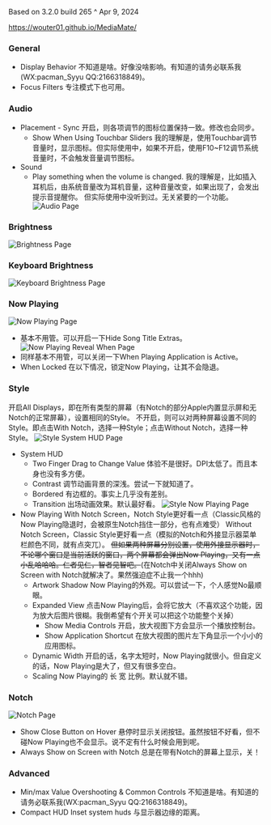 
Based on 3.2.0 build 265 ^ Apr 9, 2024

https://wouter01.github.io/MediaMate/

### General


* Display Behavior
  不知道是啥。好像没啥影响。有知道的请务必联系我(WX:pacman_Syyu QQ:2166318849)。
* Focus Filters
  专注模式下也可用。

### Audio

* Placement - Sync
  开启，则各项调节的图标位置保持一致。修改也会同步。
	* Show When Using Touchbar Sliders
	  我的理解是，使用Touchbar调节音量时，显示图标。但实际使用中，如果不开启，使用F10~F12调节系统音量时，不会触发音量调节图标。
* Sound
	* Play something when the volume is changed.
	  我的理解是，比如插入耳机后，由系统音量改为耳机音量，这种音量改变，如果出现了，会发出提示音提醒你。
	  但实际使用中没听到过。无关紧要的一个功能。
![Audio Page](audio.png)
### Brightness

![Brightness Page](brightness.png)
### Keyboard Brightness

![Keyboard Brightness Page](keyboard_brightness.png)
### Now Playing

![Now Playing Page](now_playing.png)
* 基本不用管。可以开启一下Hide Song Title Extras。
![Now Playing Reveal When Page](now_playing_reveal_when.png)
* 同样基本不用管，可以关闭一下When Playing Application is Active。
* When Locked
  在以下情况，锁定Now Playing，让其不会隐退。
### Style

开启All Displays，即在所有类型的屏幕（有Notch的部分Apple内置显示屏和无Notch的正常屏幕），设置相同的Style。
不开启，则可以对两种屏幕设置不同的Style。即点击With Notch，选择一种Style；点击Without Notch，选择一种Style。
![Style System HUD Page](style_system_hud.png)
* System HUD
	* Two Finger Drag to Change Value
	  体验不是很好。DPI太低了。而且本身也没有多方便。
	* Contrast
	  调节动画背景的深浅。尝试一下就知道了。
	* Bordered
	  有边框的。事实上几乎没有差别。
	* Transition
	  出场动画效果。默认最好看。
![Style Now Playing Page](style_now_playing.png)
* Now Playing
  With Notch Screen，Notch Style更好看一点（Classic风格的Now Playing隐退时，会被原生Notch挡住一部分，也有点难受）
  Without Notch Screen，Classic Style更好看一点（模拟的Notch和外接显示器菜单栏颜色不同，就有点突兀）。
  ~~但如果两种屏幕分别设置，使用外接显示器时，不论哪个窗口是当前活跃的窗口，两个屏幕都会弹出Now Playing，又有一点小乱哈哈哈。仁者见仁，智者见智吧。~~(在Notch中关闭Always Show on Screen with Notch就解决了。果然强迫症不止我一个hhh)
	* Artwork Shadow
	  Now Playing的外观。可以尝试一下，个人感觉No最顺眼。
	* Expanded View
	  点击Now Playing后，会将它放大（不喜欢这个功能，因为放大后图片很糊。我倒希望有个开关可以把这个功能整个关掉）
		* Show Media Controls
		  开启，放大视图下方会显示一个播放控制台。
		* Show Application Shortcut
		  在放大视图的图片左下角显示一个小小的应用图标。
	* Dynamic Width
	  开启的话，名字太短时，Now Playing就很小。但自定义的话，Now Playing是大了，但又有很多空白。
	* Scaling
	  Now Playing的 长 宽 比例。默认就不错。
### Notch
![Notch Page](notch.png)
* Show Close Button on Hover
  悬停时显示关闭按钮。虽然按钮不好看，但不碰Now Playing也不会显示。说不定有什么时候会用到呢。
* Always Show on Screen with Notch
  总是在带有Notch的屏幕上显示，关！
### Advanced

* Min/max Value Overshooting & Common Controls
  不知道是啥。有知道的请务必联系我(WX:pacman_Syyu QQ:2166318849)。
* Compact HUD Inset
  system huds 与显示器边缘的距离。

